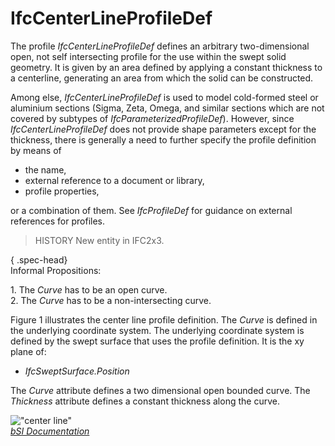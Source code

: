 IfcCenterLineProfileDef
=======================
The profile _IfcCenterLineProfileDef_ defines an arbitrary two-dimensional
open, not self intersecting profile for the use within the swept solid
geometry. It is given by an area defined by applying a constant thickness to a
centerline, generating an area from which the solid can be constructed.  
  
Among else, _IfcCenterLineProfileDef_ is used to model cold-formed steel or
aluminium sections (Sigma, Zeta, Omega, and similar sections which are not
covered by subtypes of _IfcParameterizedProfileDef_). However, since
_IfcCenterLineProfileDef_ does not provide shape parameters except for the
thickness, there is generally a need to further specify the profile definition
by means of  
  
* the name,   
* external reference to a document or library,  
* profile properties,  
  
or a combination of them. See _IfcProfileDef_ for guidance on external
references for profiles.  
  
> HISTORY  New entity in IFC2x3.  
  
{ .spec-head}  
Informal Propositions:  
  
1\. The _Curve_ has to be an open curve.  
2\. The _Curve_ has to be a non-intersecting curve.  
  
Figure 1 illustrates the center line profile definition. The _Curve_ is
defined in the underlying coordinate system. The underlying coordinate system
is defined by the swept surface that uses the profile definition. It is the xy
plane of:  
  
* _IfcSweptSurface.Position_  
  
The _Curve_ attribute defines a two dimensional open bounded curve. The
_Thickness_ attribute defines a constant thickness along the curve.  
  
!["center line"](../figures/ifcarbitraryprofiledef-layout4.gif "Figure 1 --
Centerline profile")  
[ _bSI
Documentation_](https://standards.buildingsmart.org/IFC/DEV/IFC4_2/FINAL/HTML/schema/ifcprofileresource/lexical/ifccenterlineprofiledef.htm)


